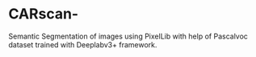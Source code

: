 # CARscan-
Semantic Segmentation of images using PixelLib with help of Pascalvoc dataset trained with Deeplabv3+ framework. 
